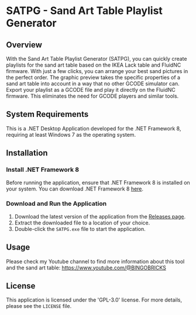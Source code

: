 # SATPG - Sand Art Table Playlist Generator
## Overview
With the Sand Art Table Playlist Generator (SATPG), you can quickly create playlists for the sand art table based on the IKEA Lack table and FluidNC firmware. With just a few clicks, you can arrange your best sand pictures in the perfect order. The graphic preview takes the specific properties of a sand art table into account in a way that no other GCODE simulator can. Export your playlist as a GCODE file and play it directly on the FluidNC firmware. This eliminates the need for GCODE players and similar tools.

## System Requirements
This is a .NET Desktop Application developed for the .NET Framework 8, requiring at least Windows 7 as the operating system.

## Installation

### Install .NET Framework 8
Before running the application, ensure that .NET Framework 8 is installed on your system. You can download .NET Framework 8 [here](https://dotnet.microsoft.com/en-us/download).

### Download and Run the Application
1. Download the latest version of the application from the [Releases page](https://github.com/Belott/SATPG-Sand-Art-Table-Playlist-Generator/releases).
2. Extract the downloaded file to a location of your choice.
3. Double-click the `SATPG.exe` file to start the application.

## Usage
Please check my Youtube channel to find more information about this tool and the sand art table: https://www.youtube.com/@BINGOBRICKS

## License
This application is licensed under the 'GPL-3.0' license. For more details, please see the `LICENSE` file.
